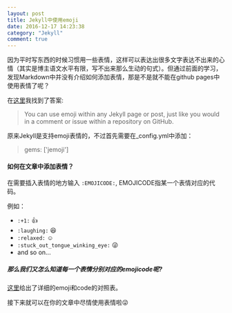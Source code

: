 ```yaml
---
layout: post
title: Jekyll中使用emoji
date: 2016-12-17 14:23:38  
category: "Jekyll"
comment: true
---
```


因为平时写东西的时候习惯用一些表情，这样可以表达出很多文字表达不出来的心情（其实是博主语文水平有限，写不出来那么生动的句式）。但通过前面的学习，发现Markdown中并没有介绍如何添加表情，那是不是就不能在github pages中使用表情了呢？

在[这里][1]我找到了答案:

> You can use emoji within any Jekyll page or post, just like you would in a comment or issue within a repository on GitHub.

[1]: https://help.github.com/articles/emoji-on-github-pages/ "emoji-on-github-pages"

原来Jekyll是支持emoji表情的，不过首先需要在_config.yml中添加：

> gems: ['jemoji']

#### 如何在文章中添加表情？

在需要插入表情的地方输入 `:EMOJICODE:`, EMOJICODE指某一个表情对应的代码。

例如：

- `:+1:` :+1:
- `:laughing:` :laughing:
- `:relaxed:` :relaxed:
- `:stuck_out_tongue_winking_eye:` :stuck_out_tongue_winking_eye:
- and so on...

##### 那么我们又怎么知道每一个表情分别对应的emojicode呢?  

[这里][2]给出了详细的emoji和code的对照表。

[2]: http://www.webpagefx.com/tools/emoji-cheat-sheet/ "emoji-cheat-sheet"

接下来就可以在你的文章中尽情使用表情啦:stuck_out_tongue_winking_eye:
